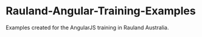 # Rauland-Angular-Training-Examples
Examples created for the AngularJS training in Rauland Australia. 
